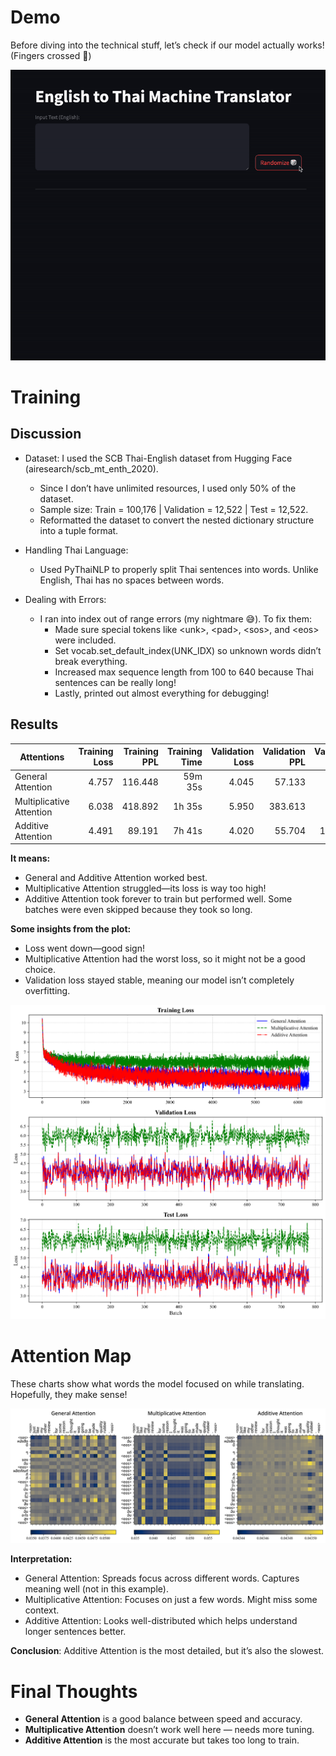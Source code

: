 # Demo

Before diving into the technical stuff, let’s check if our model actually works! (Fingers crossed 🤞)

![](images/translation-in-action.gif)

# Training

## Discussion

* Dataset: I used the SCB Thai-English dataset from Hugging Face (airesearch/scb_mt_enth_2020).
    * Since I don’t have unlimited resources, I used only 50% of the dataset.
    * Sample size: Train = 100,176 | Validation = 12,522 | Test = 12,522.
    * Reformatted the dataset to convert the nested dictionary structure into a tuple format.

* Handling Thai Language:
    * Used PyThaiNLP to properly split Thai sentences into words. Unlike English, Thai has no spaces between words.

* Dealing with Errors:
    * I ran into index out of range errors (my nightmare 😅). To fix them:
        * Made sure special tokens like \<unk\>, \<pad\>, \<sos\>, and \<eos\> were included.
        * Set vocab.set_default_index(UNK_IDX) so unknown words didn’t break everything.
        * Increased max sequence length from 100 to 640 because Thai sentences can be really long!
        * Lastly, printed out almost everything for debugging!

## Results

| Attentions | Training Loss | Training PPL | Training Time | Validation Loss | Validation PPL | Validation Time |
| ---------- | ------------: | -----------: | ------------: | --------------: | -------------: | --------------: |
|General Attention|4.757|116.448|59m 35s|4.045|57.133|2m 23s|
|Multiplicative Attention|6.038|418.892|1h 35s|5.950|383.613|2m 25s|
|Additive Attention|4.491|89.191|7h 41s|4.020|55.704|13m 49s|

**It means:**
* General and Additive Attention worked best.
* Multiplicative Attention struggled—its loss is way too high!
* Additive Attention took forever to train but performed well. Some batches were even skipped because they took so long.

**Some insights from the plot:**
* Loss went down—good sign!
* Multiplicative Attention had the worst loss, so it might not be a good choice.
* Validation loss stayed stable, meaning our model isn’t completely overfitting.

![](images/all_losses_20250202002832_seed1527_nb6261_bs16.svg)

# Attention Map

These charts show what words the model focused on while translating. Hopefully, they make sense!

![](images/attention_maps_20250202002832_seed1527_nb6261_bs16.svg)

**Interpretation:**

* General Attention: Spreads focus across different words. Captures meaning well (not in this example).
* Multiplicative Attention: Focuses on just a few words. Might miss some context.
* Additive Attention: Looks well-distributed which helps understand longer sentences better.

**Conclusion**: Additive Attention is the most detailed, but it’s also the slowest.

# Final Thoughts

* **General Attention** is a good balance between speed and accuracy.
* **Multiplicative Attention** doesn’t work well here — needs more tuning.
* **Additive Attention** is the most accurate but takes too long to train.